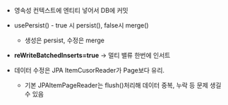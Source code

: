- 영속성 컨텍스트에 엔티티 넣어서 DB에 커밋
- usePersist() - true 시 persist(), false시 merge()
	- 생성은 persist, 수정은 merge
- **reWriteBatchedInserts=true** -> 멀티 밸류 한번에 인서트

- 데이터 수정은 JPA ItemCusorReader가 Page보다 유리.
	- 기본 JPAItemPageReader는 flush()처리해 데이터 중복, 누락 등 문제 생길수 있음